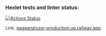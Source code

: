 ### Hexlet tests and linter status:
[![Actions Status](https://github.com/ikhanter/python-project-52/actions/workflows/hexlet-check.yml/badge.svg)](https://github.com/ikhanter/python-project-52/actions)


Link: [pageanalyzer-production.up.railway.app](https://pageanalyzer-production.up.railway.app/)